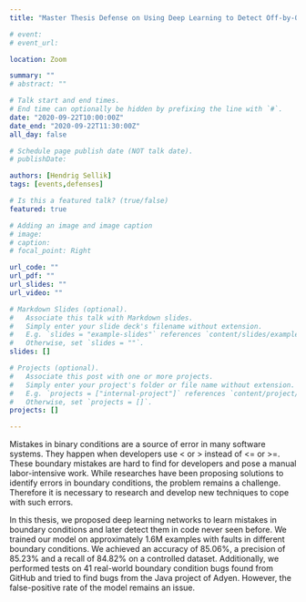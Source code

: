 ```yaml
---
title: "Master Thesis Defense on Using Deep Learning to Detect Off-by-One Errors in Java Source Code"

# event: 
# event_url: 

location: Zoom

summary: ""
# abstract: ""

# Talk start and end times.
# End time can optionally be hidden by prefixing the line with `#`.
date: "2020-09-22T10:00:00Z"
date_end: "2020-09-22T11:30:00Z"
all_day: false

# Schedule page publish date (NOT talk date).
# publishDate:

authors: [Hendrig Sellik]
tags: [events,defenses]

# Is this a featured talk? (true/false)
featured: true

# Adding an image and image caption
# image:
# caption: 
# focal_point: Right

url_code: ""
url_pdf: ""
url_slides: ""
url_video: ""

# Markdown Slides (optional).
#   Associate this talk with Markdown slides.
#   Simply enter your slide deck's filename without extension.
#   E.g. `slides = "example-slides"` references `content/slides/example-slides.md`.
#   Otherwise, set `slides = ""`.
slides: []

# Projects (optional).
#   Associate this post with one or more projects.
#   Simply enter your project's folder or file name without extension.
#   E.g. `projects = ["internal-project"]` references `content/project/deep-learning/index.md`.
#   Otherwise, set `projects = []`.
projects: []

---
```



Mistakes in binary conditions are a source of error in many software systems. They happen when developers use < or > instead of <= or >=. These boundary mistakes are hard to find for developers and pose a manual labor-intensive work. While researches have been proposing solutions to identify errors in boundary conditions, the problem remains a challenge. Therefore it is necessary to research and develop new techniques to cope with such errors.

In this thesis, we proposed deep learning networks to learn mistakes in boundary conditions and later detect them in code never seen before. We trained our model on approximately 1.6M examples with faults in different boundary conditions. We achieved an accuracy of 85.06\%, a precision of 85.23\% and a recall of 84.82\% on a controlled dataset. Additionally, we performed tests on 41 real-world boundary condition bugs found from GitHub and tried to find bugs from the Java project of Adyen. However, the false-positive rate of the model remains an issue.

